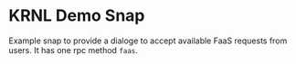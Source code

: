 # KRNL Demo Snap

Example snap to provide a dialoge to accept available FaaS requests from users. It has one rpc method `faas`.